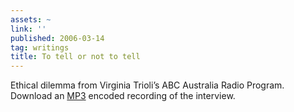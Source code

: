 ```yaml
---
assets: ~
link: ''
published: 2006-03-14
tag: writings
title: To tell or not to tell
---
```

Ethical dilemma from Virginia Trioli’s ABC Australia Radio Program.
Download an [MP3](/audio/2006-03-14/trioli-2006-03-14.mp3) encoded
recording of the interview.